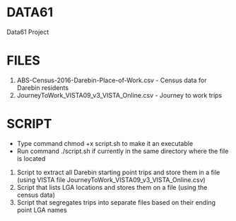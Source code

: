 # DATA61
Data61 Project

   FILES
================
1. ABS-Census-2016-Darebin-Place-of-Work.csv - Census data for Darebin residents
2. JourneyToWork_VISTA09_v3_VISTA_Online.csv - Journey to work trips


  SCRIPT
================    
- Type command chmod +x script.sh to make it an executable
- Run command ./script.sh if currently in the same directory where the file is located

1. Script to extract all Darebin starting point trips and store them in a file (using VISTA file JourneyToWork_VISTA09_v3_VISTA_Online.csv)
2. Script that lists LGA locations and stores them on a file (using the census data)
3. Script that segregates trips into separate files based on their ending point LGA names

